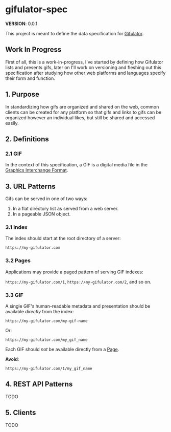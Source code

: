 # gifulator-spec

**VERSION**: 0.0.1

This project is meant to define the data specification for [Gifulator](https://github.com/pbredenberg/gifulator).

## Work In Progress

First of all, this is a work-in-progress, I've started by defining how Gifulator lists and presents gifs, later on I'll work on versioning and fleshing out this specification after studying how other web platforms and languages specify their form and function.

## 1. Purpose

In standardizing how gifs are organized and shared on the web, common clients can be created for any platform so that gifs and links to gifs can be organized however an individual likes, but still be shared and accessed easily.

## 2. Definitions

### 2.1 GIF

In the context of this specification, a GIF is a digital media file in the [Graphics Interchange Format](https://en.wikipedia.org/wiki/GIF).

## 3. URL Patterns

Gifs can be served in one of two ways:

1. In a flat directory list as served from a web server.
2. In a pageable JSON object.

### 3.1 Index

The index should start at the root directory of a server:

`https://my-gifulator.com`

### 3.2 Pages

Applications may provide a paged pattern of serving GIF indexes:

`https://my-gifulator.com/1`, `https://my-gifulator.com/2`, and so on.

### 3.3 GIF

A single GIF's human-readable metadata and presentation should be available _directly_ from the index:

`https://my-gifulator.com/my-gif-name`

Or:

`https://my-gifulator.com/my_gif_name`

Each GIF should _not_ be available directly from a [Page](user-content-32-pages).

**Avoid**:

`https://my-gifulator.com/1/my_gif_name`

## 4. REST API Patterns

TODO

## 5. Clients

TODO
